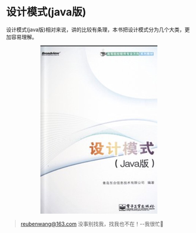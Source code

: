 # 设计模式(java版)
设计模式(java版)相对来说，讲的比较有条理，本书把设计模式分为几个大类，更加容易理解。

<div align="center">  

<img src="https://github.com/luobotiantang/DesignPatterns/blob/master/img/DesignPatternJavaVersion.jpg"/> 

</div>


> reubenwang@163.com
> 没事别找我，找我也不在！--我很忙🦆